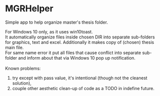 # MGRHelper
 Simple app to help organize master's thesis folder.</br>
 
For Windows 10 only, as it uses win10toast.</br>
It automatically organize files inside chosen DIR into separate sub-folders for graphics, text and excel. Additionally it makes copy of (chosen) thesis main file.</br>
For same name error it put all files that cause conflict into separate sub-folder and inform about that via Windows 10 pop up notification.</br>
</br>
Known problems:</br>
1. try except with pass value, it's intentional (though not the cleanest solution),</br>
2. couple other aesthetic clean-up of code as a TODO in indefine future.
